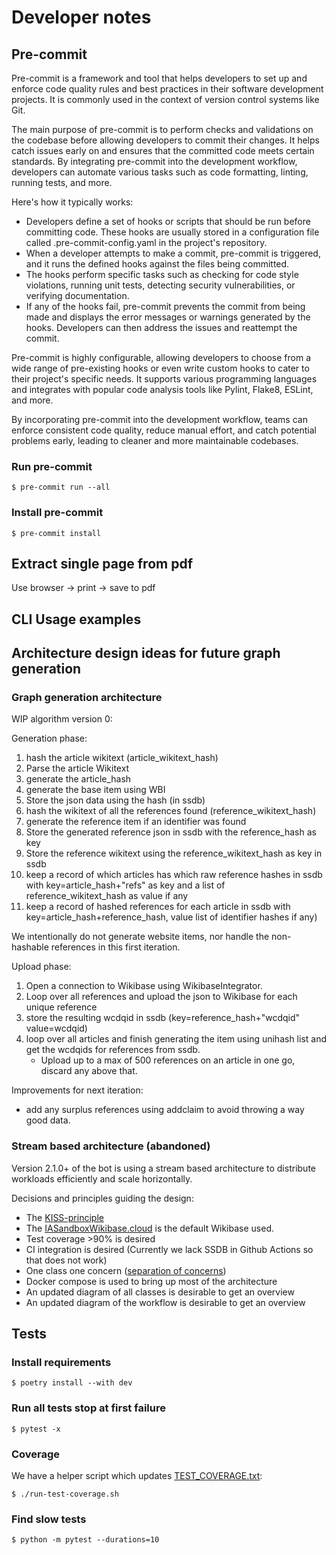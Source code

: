 # Developer notes

## Pre-commit
Pre-commit is a framework and tool that helps developers to set up and enforce code quality rules and best practices in their software development projects. It is commonly used in the context of version control systems like Git.

The main purpose of pre-commit is to perform checks and validations on the codebase before allowing developers to commit their changes. It helps catch issues early on and ensures that the committed code meets certain standards. By integrating pre-commit into the development workflow, developers can automate various tasks such as code formatting, linting, running tests, and more.

Here's how it typically works:

*  Developers define a set of hooks or scripts that should be run before committing code. These hooks are usually stored in a configuration file called .pre-commit-config.yaml in the project's repository.
*  When a developer attempts to make a commit, pre-commit is triggered, and it runs the defined hooks against the files being committed.
*  The hooks perform specific tasks such as checking for code style violations, running unit tests, detecting security vulnerabilities, or verifying documentation.
*  If any of the hooks fail, pre-commit prevents the commit from being made and displays the error messages or warnings generated by the hooks. Developers can then address the issues and reattempt the commit.

Pre-commit is highly configurable, allowing developers to choose from a wide range of pre-existing hooks or even write custom hooks to cater to their project's specific needs. It supports various programming languages and integrates with popular code analysis tools like Pylint, Flake8, ESLint, and more.

By incorporating pre-commit into the development workflow, teams can enforce consistent code quality, reduce manual effort, and catch potential problems early, leading to cleaner and more maintainable codebases.

### Run pre-commit
`$ pre-commit run --all`

### Install pre-commit
`$ pre-commit install`

## Extract single page from pdf
Use browser -> print -> save to pdf

## CLI Usage examples

## Architecture design ideas for future graph generation
### Graph generation architecture
WIP algorithm version 0:

Generation phase:
1. hash the article wikitext (article_wikitext_hash)
2. Parse the article Wikitext
3. generate the article_hash
4. generate the base item using WBI
5. Store the json data using the hash (in ssdb)
6. hash the wikitext of all the references found (reference_wikitext_hash)
7. generate the reference item if an identifier was found
8. Store the generated reference json in ssdb with the reference_hash as key
9. Store the reference wikitext using the reference_wikitext_hash as key in ssdb
10. keep a record of which articles has which raw reference hashes in ssdb with key=article_hash+"refs" as key and a list of reference_wikitext_hash as value if any
11. keep a record of hashed references for each article in ssdb with key=article_hash+reference_hash, value list of identifier hashes if any)

We intentionally do not generate website items, nor handle the non-hashable references in this first iteration.

Upload phase:
1. Open a connection to Wikibase using WikibaseIntegrator.
2. Loop over all references and upload the json to Wikibase for each unique reference
3. store the resulting wcdqid in ssdb (key=reference_hash+"wcdqid" value=wcdqid)
4. loop over all articles and finish generating the item using unihash list and get the wcdqids for references from ssdb.
   * Upload up to a max of 500 references on an article in one go, discard any above that.

Improvements for next iteration:
* add any surplus references using addclaim to avoid throwing a way good data.

### Stream based architecture (abandoned)
Version 2.1.0+ of the bot is using a stream based architecture
to distribute workloads efficiently and scale horizontally.

Decisions and principles guiding the design:
* The [KISS-principle](https://www.wikidata.org/wiki/Q131560)
* The [IASandboxWikibase.cloud](https://ia-sandbox.wikibase.cloud/) is the default Wikibase used.
* Test coverage >90% is desired
* CI integration is desired (Currently we lack SSDB in
Github Actions so that does not work)
* One class one concern ([separation of concerns](https://www.wikidata.org/wiki/Q2465506))
* Docker compose is used to bring up most of the architecture
* An updated diagram of all classes is desirable to get an overview
* An updated diagram of the workflow is desirable to get an overview

## Tests

### Install requirements
`$ poetry install --with dev`

### Run all tests stop at first failure
`$ pytest -x`

### Coverage
We have a helper script which updates [TEST_COVERAGE.txt](TEST_COVERAGE.txt):

`$ ./run-test-coverage.sh`

### Find slow tests
`$ python -m pytest --durations=10`
